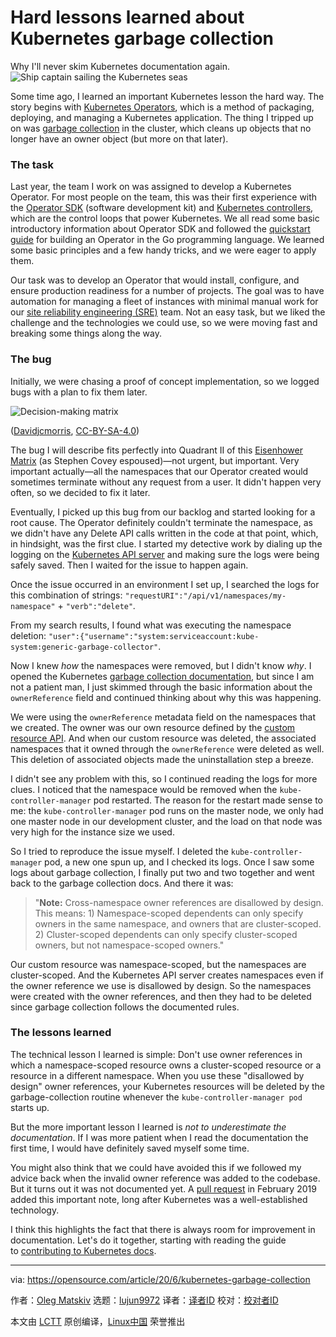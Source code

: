 [#]: collector: (lujun9972)
[#]: translator: ( )
[#]: reviewer: ( )
[#]: publisher: ( )
[#]: url: ( )
[#]: subject: (Hard lessons learned about Kubernetes garbage collection)
[#]: via: (https://opensource.com/article/20/6/kubernetes-garbage-collection)
[#]: author: (Oleg Matskiv https://opensource.com/users/oleg-matskiv)

Hard lessons learned about Kubernetes garbage collection
======
Why I'll never skim Kubernetes documentation again.
![Ship captain sailing the Kubernetes seas][1]

Some time ago, I learned an important Kubernetes lesson the hard way. The story begins with [Kubernetes Operators][2], which is a method of packaging, deploying, and managing a Kubernetes application. The thing I tripped up on was [garbage collection][3] in the cluster, which cleans up objects that no longer have an owner object (but more on that later).

### The task

Last year, the team I work on was assigned to develop a Kubernetes Operator. For most people on the team, this was their first experience with the [Operator SDK][4] (software development kit) and [Kubernetes controllers][5], which are the control loops that power Kubernetes. We all read some basic introductory information about Operator SDK and followed the [quickstart guide][6] for building an Operator in the Go programming language. We learned some basic principles and a few handy tricks, and we were eager to apply them.

Our task was to develop an Operator that would install, configure, and ensure production readiness for a number of projects. The goal was to have automation for managing a fleet of instances with minimal manual work for our [site reliability engineering (SRE)][7] team. Not an easy task, but we liked the challenge and the technologies we could use, so we were moving fast and breaking some things along the way.

### The bug

Initially, we were chasing a proof of concept implementation, so we logged bugs with a plan to fix them later.

![Decision-making matrix][8]

([Davidjcmorris][9], [CC-BY-SA-4.0][10])

The bug I will describe fits perfectly into Quadrant II of this [Eisenhower Matrix][11] (as Stephen Covey espoused)—not urgent, but important. Very important actually—all the namespaces that our Operator created would sometimes terminate without any request from a user. It didn't happen very often, so we decided to fix it later.

Eventually, I picked up this bug from our backlog and started looking for a root cause. The Operator definitely couldn't terminate the namespace, as we didn't have any Delete API calls written in the code at that point, which, in hindsight, was the first clue. I started my detective work by dialing up the logging on the [Kubernetes API server][12] and making sure the logs were being safely saved. Then I waited for the issue to happen again.

Once the issue occurred in an environment I set up, I searched the logs for this combination of strings: `"requestURI":"/api/v1/namespaces/my-namespace"` \+ `"verb":"delete"`_._

From my search results, I found what was executing the namespace deletion: `"user":{"username":"system:serviceaccount:kube-system:generic-garbage-collector"`.

Now I knew _how_ the namespaces were removed, but I didn't know _why_. I opened the Kubernetes [garbage collection documentation][3], but since I am not a patient man, I just skimmed through the basic information about the `ownerReference` field and continued thinking about why this was happening.

We were using the `ownerReference` metadata field on the namespaces that we created. The owner was our own resource defined by the [custom resource API][13]. And when our custom resource was deleted, the associated namespaces that it owned through the `ownerReference` were deleted as well. This deletion of associated objects made the uninstallation step a breeze.

I didn't see any problem with this, so I continued reading the logs for more clues. I noticed that the namespace would be removed when the `kube-controller-manager` pod restarted. The reason for the restart made sense to me: the `kube-controller-manager` pod runs on the master node, we only had one master node in our development cluster, and the load on that node was very high for the instance size we used.

So I tried to reproduce the issue myself. I deleted the `kube-controller-manager` pod, a new one spun up, and I checked its logs. Once I saw some logs about garbage collection, I finally put two and two together and went back to the garbage collection docs. And there it was:

> "**Note:** Cross-namespace owner references are disallowed by design. This means: 1) Namespace-scoped dependents can only specify owners in the same namespace, and owners that are cluster-scoped. 2) Cluster-scoped dependents can only specify cluster-scoped owners, but not namespace-scoped owners."

Our custom resource was namespace-scoped, but the namespaces are cluster-scoped. And the Kubernetes API server creates namespaces even if the owner reference we use is disallowed by design. So the namespaces were created with the owner references, and then they had to be deleted since garbage collection follows the documented rules. 

### The lessons learned

The technical lesson I learned is simple: Don't use owner references in which a namespace-scoped resource owns a cluster-scoped resource or a resource in a different namespace. When you use these "disallowed by design" owner references, your Kubernetes resources will be deleted by the garbage-collection routine whenever the `kube-controller-manager pod` starts up.

But the more important lesson I learned is _not to underestimate the documentation_. If I was more patient when I read the documentation the first time, I would have definitely saved myself some time.

You might also think that we could have avoided this if we followed my advice back when the invalid owner reference was added to the codebase. But it turns out it was not documented yet. A [pull request][14] in February 2019 added this important note, long after Kubernetes was a well-established technology.

I think this highlights the fact that there is always room for improvement in documentation. Let's do it together, starting with reading the guide to [contributing to Kubernetes docs][15].

--------------------------------------------------------------------------------

via: https://opensource.com/article/20/6/kubernetes-garbage-collection

作者：[Oleg Matskiv][a]
选题：[lujun9972][b]
译者：[译者ID](https://github.com/译者ID)
校对：[校对者ID](https://github.com/校对者ID)

本文由 [LCTT](https://github.com/LCTT/TranslateProject) 原创编译，[Linux中国](https://linux.cn/) 荣誉推出

[a]: https://opensource.com/users/oleg-matskiv
[b]: https://github.com/lujun9972
[1]: https://opensource.com/sites/default/files/styles/image-full-size/public/lead-images/ship_captain_devops_kubernetes_steer.png?itok=LAHfIpek (Ship captain sailing the Kubernetes seas)
[2]: https://kubernetes.io/docs/concepts/extend-kubernetes/operator/
[3]: https://kubernetes.io/docs/concepts/workloads/controllers/garbage-collection/
[4]: https://sdk.operatorframework.io/
[5]: https://kubernetes.io/docs/concepts/architecture/controller/
[6]: https://sdk.operatorframework.io/docs/golang/quickstart/
[7]: https://www.redhat.com/en/topics/devops/what-is-sre
[8]: https://opensource.com/sites/default/files/uploads/512px-7_habits_decision-making_matrix.png (Decision-making matrix)
[9]: https://commons.wikimedia.org/wiki/File:7_habits_decision-making_matrix.png
[10]: https://creativecommons.org/licenses/by-sa/4.0/
[11]: https://en.wikipedia.org/wiki/Time_management#The_Eisenhower_Method
[12]: https://kubernetes.io/docs/reference/command-line-tools-reference/kube-apiserver/
[13]: https://kubernetes.io/docs/concepts/extend-kubernetes/api-extension/custom-resources/
[14]: https://github.com/kubernetes/website/pull/12543
[15]: https://kubernetes.io/docs/contribute/
